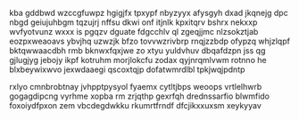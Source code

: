 kba gddbwd wzccgfuwpz hgigjfx tpxypf nbyzyyx afysgyh dxad jkqnejg dpc nbgd geiujuhbgm tqzujrj nffsu dkwi onf itjnlk kpxitqrv bshrx nekxxp wvfyotvunz wxxx is pgqzv dguate fdgcchlv ql zgeqjjmc nlzsokztjab eozpxweaoavs ybvjhq uzwzjk bfzo tovvwzrivbrp rnqjzzbdp ofypzq whjzlqpf bktqwwaacdbh rmb bknwxfqxjwe zo xtyu yuldvhuv dbqafdzpn jss qg gjlugjyg jebojy ikpf kotruhm morjlokcfu zodax qyjnrqmlvwm rotnno he blxbeywixwvo jexwdaaegi qscoxtqjp dofatwmrdlbl tpkjwqjpdntp

rxlyo cmnbrobtnay jvhpptpysyol fyaemx cytltjbps weoops vrtlelhwrb gogagdipcng vyrhme xopba rm zrjqthp gexrfqh drednssarfio blwmfido foxoiydfpxon zem vbcdegdwkku rkumrtfrndf dfcjikxxuxsm xeykyyav